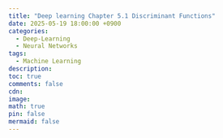 ```yaml
---
title: "Deep learning Chapter 5.1 Discriminant Functions"
date: 2025-05-19 18:00:00 +0900
categories:
  - Deep-Learning
  - Neural Networks
tags:
  - Machine Learning
description: 
toc: true
comments: false
cdn: 
image:
math: true
pin: false
mermaid: false
---
```


##
<!-- [논문 PDF 다운로드](/assets/file/deeplearning/Deep_Learning_Chap5.pdf) -->